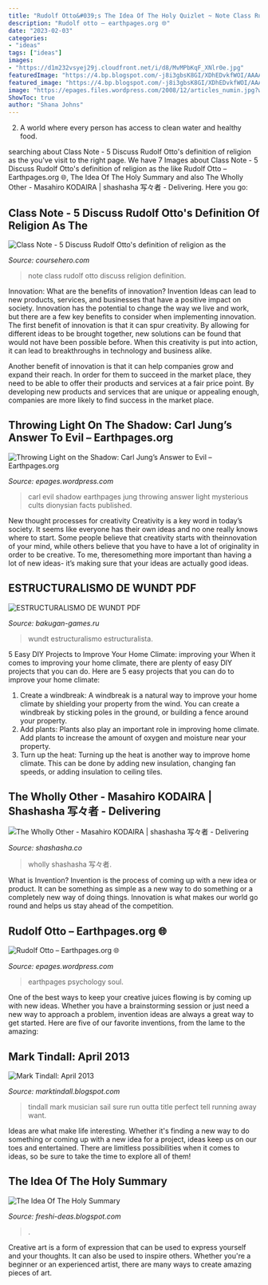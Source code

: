 ```yaml
---
title: "Rudolf Otto&#039;s The Idea Of The Holy Quizlet ~ Note Class Rudolf Otto Discuss Religion Definition"
description: "Rudolf otto – earthpages.org 🌐"
date: "2023-02-03"
categories:
- "ideas"
tags: ["ideas"]
images:
- "https://d1m232vsyej29j.cloudfront.net/i/d8/MvMPbKqF_XNlr0e.jpg"
featuredImage: "https://4.bp.blogspot.com/-j8i3gbsK8GI/XDhEDvkfWOI/AAAAAAAAL7s/LQ6qFES-ExAag7HLlk754yTD6WXDMyUpACLcBGAs/s1600/music%2Bpage.jpg"
featured_image: "https://4.bp.blogspot.com/-j8i3gbsK8GI/XDhEDvkfWOI/AAAAAAAAL7s/LQ6qFES-ExAag7HLlk754yTD6WXDMyUpACLcBGAs/s1600/music%2Bpage.jpg"
image: "https://epages.files.wordpress.com/2008/12/articles_numin.jpg?w=400&amp;h=200&amp;crop=1"
ShowToc: true
author: "Shana Johns"
---
```



2. A world where every person has access to clean water and healthy food. 

	

		
searching about Class Note - 5 Discuss Rudolf Otto&#039;s definition of religion as the you've visit to the right page. We have 7 Images about Class Note - 5 Discuss Rudolf Otto&#039;s definition of religion as the like Rudolf Otto – Earthpages.org 🌐, The Idea Of The Holy Summary and also The Wholly Other - Masahiro KODAIRA | shashasha 写々者 - Delivering. Here you go:
		
    
## Class Note - 5 Discuss Rudolf Otto&#039;s Definition Of Religion As The

<img loading=lazy src="https://www.coursehero.com/doc-asset/bg/7d0acfa39e844b5dd387fb364b209530b0078e85/splits/v9.2/split-0-page-1-html-bg.jpg" onerror="this.onerror=null;this.src='https://tse1.mm.bing.net/th?id=OIP.xZ7n8YFPyayJrwuFMDS_VgHaJl&amp;pid=15.1';" alt="Class Note - 5 Discuss Rudolf Otto&#039;s definition of religion as the">

_Source: coursehero.com_

>note class rudolf otto discuss religion definition. 

	

Innovation: What are the benefits of innovation?
Invention Ideas can lead to new products, services, and businesses that have a positive impact on society. Innovation has the potential to change the way we live and work, but there are a few key benefits to consider when implementing innovation. 
The first benefit of innovation is that it can spur creativity. By allowing for different ideas to be brought together, new solutions can be found that would not have been possible before. When this creativity is put into action, it can lead to breakthroughs in technology and business alike. 

Another benefit of innovation is that it can help companies grow and expand their reach. In order for them to succeed in the market place, they need to be able to offer their products and services at a fair price point. By developing new products and services that are unique or appealing enough, companies are more likely to find success in the market place.

    
## Throwing Light On The Shadow: Carl Jung’s Answer To Evil – Earthpages.org

<img loading=lazy src="https://1.gravatar.com/avatar/70e76cf31393fcef733f17669566cfee?s=100&amp;d=wavatar&amp;r=G" onerror="this.onerror=null;this.src='https://tse1.mm.bing.net/th?id=OIP.ey_sf6VP-S3oepn6C5xH5QAAAA&amp;pid=15.1';" alt="Throwing Light on the Shadow: Carl Jung’s Answer to Evil – Earthpages.org">

_Source: epages.wordpress.com_

>carl evil shadow earthpages jung throwing answer light mysterious cults dionysian facts published. 

	

New thought processes for creativity
Creativity is a key word in today’s society. It seems like everyone has their own ideas and no one really knows where to start. Some people believe that creativity starts with theinnovation of your mind, while others believe that you have to have a lot of originality in order to be creative. To me, theresomething more important than having a lot of new ideas- it’s making sure that your ideas are actually good ideas.

    
## ESTRUCTURALISMO DE WUNDT PDF

<img loading=lazy src="https://4.bp.blogspot.com/-h8HXkE_z9p8/WPl_fRDb5sI/AAAAAAAABHQ/YYHE6wndkG4jd7MDWwSuXXKc9hqpdbTlwCEw/s1600/Capture1.PNG" onerror="this.onerror=null;this.src='https://tse4.mm.bing.net/th?id=OIP.a37ipTF98EHwG-Tvr4CNkwHaFl&amp;pid=15.1';" alt="ESTRUCTURALISMO DE WUNDT PDF">

_Source: bakugan-games.ru_

>wundt estructuralismo estructuralista. 

	

5 Easy DIY Projects to Improve Your Home Climate: improving your
When it comes to improving your home climate, there are plenty of easy DIY projects that you can do. Here are 5 easy projects that you can do to improve your home climate: 
1. Create a windbreak: A windbreak is a natural way to improve your home climate by shielding your property from the wind. You can create a windbreak by sticking poles in the ground, or building a fence around your property. 
2. Add plants: Plants also play an important role in improving home climate. Add plants to increase the amount of oxygen and moisture near your property. 
3. Turn up the heat: Turning up the heat is another way to improve home climate. This can be done by adding new insulation, changing fan speeds, or adding insulation to ceiling tiles. 

    
## The Wholly Other - Masahiro KODAIRA | Shashasha 写々者 - Delivering

<img loading=lazy src="https://d1m232vsyej29j.cloudfront.net/i/d8/MvMPbKqF_XNlr0e.jpg" onerror="this.onerror=null;this.src='https://tse4.mm.bing.net/th?id=OIP.bMj3PmyWBTJq1sJdDkMudwHaE7&amp;pid=15.1';" alt="The Wholly Other - Masahiro KODAIRA | shashasha 写々者 - Delivering">

_Source: shashasha.co_

>wholly shashasha 写々者. 

	

What is Invention?
Invention is the process of coming up with a new idea or product. It can be something as simple as a new way to do something or a completely new way of doing things. Innovation is what makes our world go round and helps us stay ahead of the competition.

    
## Rudolf Otto – Earthpages.org 🌐

<img loading=lazy src="https://epages.files.wordpress.com/2008/12/articles_numin.jpg?w=400&amp;h=200&amp;crop=1" onerror="this.onerror=null;this.src='https://tse1.mm.bing.net/th?id=OIP.xT4yZFp_ufR8CJcLTZZXqAAAAA&amp;pid=15.1';" alt="Rudolf Otto – Earthpages.org 🌐">

_Source: epages.wordpress.com_

>earthpages psychology soul. 

	

One of the best ways to keep your creative juices flowing is by coming up with new ideas. Whether you have a brainstorming session or just need a new way to approach a problem, invention ideas are always a great way to get started. Here are five of our favorite inventions, from the lame to the amazing: 

    
## Mark Tindall: April 2013

<img loading=lazy src="https://4.bp.blogspot.com/-j8i3gbsK8GI/XDhEDvkfWOI/AAAAAAAAL7s/LQ6qFES-ExAag7HLlk754yTD6WXDMyUpACLcBGAs/s1600/music%2Bpage.jpg" onerror="this.onerror=null;this.src='https://tse3.mm.bing.net/th?id=OIP.GjKJyxdhcgsWTe-OKcgGKgHaF4&amp;pid=15.1';" alt="Mark Tindall: April 2013">

_Source: marktindall.blogspot.com_

>tindall mark musician sail sure run outta title perfect tell running away want. 

	

Ideas are what make life interesting. Whether it's finding a new way to do something or coming up with a new idea for a project, ideas keep us on our toes and entertained. There are limitless possibilities when it comes to ideas, so be sure to take the time to explore all of them!

    
## The Idea Of The Holy Summary

<img loading=lazy src="https://lh6.googleusercontent.com/proxy/SDA-wXoGTRycmfA9h8gO6nq3yWTGTWq-gTt-yM8ghRBSs4CuUa2WuFbZCc2HkcKD3PQLM32n58vVw1SS_ipTbxo12sQirQsE=w1200-h630-pd" onerror="this.onerror=null;this.src='https://tse4.mm.bing.net/th?id=OIP.FTyMpgnw4eyQwqiOsVlWJQHaD4&amp;pid=15.1';" alt="The Idea Of The Holy Summary">

_Source: freshi-deas.blogspot.com_

>. 

	

Creative art is a form of expression that can be used to express yourself and your thoughts. It can also be used to inspire others. Whether you're a beginner or an experienced artist, there are many ways to create amazing pieces of art.

